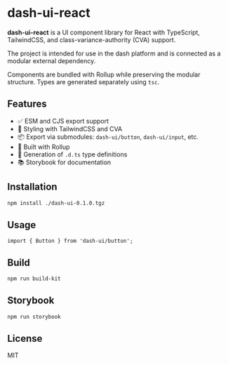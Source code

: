 # dash-ui-react

**dash-ui-react** is a UI component library for React with TypeScript, TailwindCSS, and class-variance-authority (CVA) support.

The project is intended for use in the dash platform and is connected as a modular external dependency.

Components are bundled with Rollup while preserving the modular structure. Types are generated separately using `tsc`.

## Features

- ✅ ESM and CJS export support
- 🎨 Styling with TailwindCSS and CVA
- 📦 Export via submodules: `dash-ui/button`, `dash-ui/input`, etc.
- 🧱 Built with Rollup
- 📄 Generation of `.d.ts` type definitions
- 📚 Storybook for documentation

## Installation

```bash
npm install ./dash-ui-0.1.0.tgz
```

## Usage

```tsx
import { Button } from 'dash-ui/button';
```

## Build

```bash
npm run build-kit
```

## Storybook

```bash
npm run storybook
```

## License

MIT
